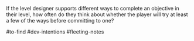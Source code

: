 
If the level designer supports different ways to complete an objective in their level, how often do they think about whether the player will try at least a few of the ways before committing to one?



#to-find   #dev-intentions #fleeting-notes 
